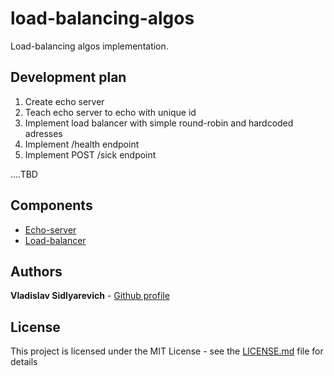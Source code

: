 # load-balancing-algos
Load-balancing algos implementation.

## Development plan

1) Create echo server
2) Teach echo server to echo with unique id
3) Implement load balancer with simple round-robin and
   hardcoded adresses
4) Implement /health endpoint
5) Implement POST /sick endpoint

....TBD

## Components
* [Echo-server](echo-server/README.md)
* [Load-balancer](load-balancer/README.md)

## Authors

**Vladislav Sidlyarevich** - [Github profile](https://github.com/vlsidlyarevich)

## License

This project is licensed under the MIT License - see the [LICENSE.md](LICENSE.md) file for details